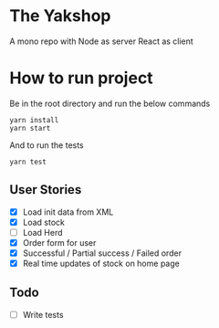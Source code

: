 # The Yakshop

A mono repo with Node as server React as client

# How to run project

Be in the root directory and run the below commands

```
yarn install
yarn start
```

And to run the tests

```
yarn test
```

## User Stories

- [x] Load init data from XML
- [x] Load stock
- [ ] Load Herd
- [x] Order form for user
- [x] Successful / Partial success / Failed order
- [x] Real time updates of stock on home page

## Todo

- [ ] Write tests
